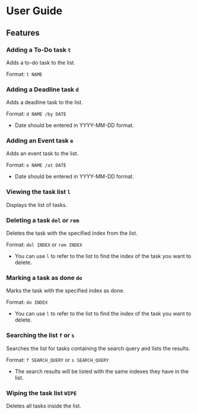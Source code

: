 # User Guide

## Features 

### Adding a To-Do task `t`

Adds a to-do task to the list.

Format: `t NAME`

### Adding a Deadline task `d`

Adds a deadline task to the list.

Format: `d NAME /by DATE`

* Date should be entered in YYYY-MM-DD format.

### Adding an Event task `e`

Adds an event task to the list.

Format: `e NAME /at DATE`

* Date should be entered in YYYY-MM-DD format.

### Viewing the task list `l`

Displays the list of tasks.

### Deleting a task `del` or `rem`

Deletes the task with the specified index from the list.

Format: `del INDEX` or `rem INDEX`

* You can use `l` to refer to the list to find the index of the task you want to delete.

### Marking a task as done `do`

Marks the task with the specified index as done.

Format: `do INDEX`

* You can use `l` to refer to the list to find the index of the task you want to delete.

### Searching the list `f` or `s`

Searches the list for tasks containing the search query and lists the results.

Format: `f SEARCH_QUERY` or `s SEARCH_QUERY`

* The search results will be listed with the same indexes they have in the list.

### Wiping the task list `WIPE`

Deletes all tasks inside the list.
